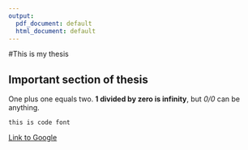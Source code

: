 ```yaml
---
output:
  pdf_document: default
  html_document: default
---
```

#This is my thesis

## Important section of thesis

One plus one equals two. **1 divided by zero is infinity**, but *0/0* can be anything.

`this is code font`

[Link to Google](https://google.ca)

